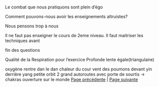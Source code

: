 Le combat que nous pratiquons sont plein d’égo

Comment pouvons-nous avoir les enseignements altruistes?

Nous pensons trop à nous 


Il ne faut pas enseigner le cours de 2eme niveau. Il faut maitriser les techniques avant

fin des questions

Qualité de la Respiration pour l’exercice
Profonde 
lente 
égale(triangulaire)

oxygène rentre dan le dan 
chaleur du cour
vent des poumons
devant yin
derrière yang
petite orbit 2 grand autoroutes
avec porte de sourtis -> chakras
ouverture sur le monde
[Page précédente](2024-02-18-09.md) | [Page suivante](2024-02-18-11)